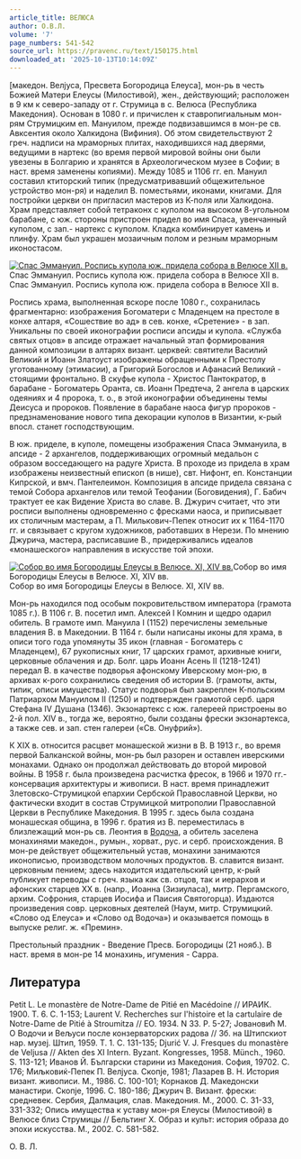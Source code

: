 ```yaml
---
article_title: ВЕЛЮСА
author: О.В.Л.
volume: '7'
page_numbers: 541-542
source_url: https://pravenc.ru/text/150175.html
downloaded_at: '2025-10-13T10:14:09Z'
---
```


[македон. Велjуса, Пресвета Богородица Елеуса], мон-рь в честь Божией Матери Елеусы (Милостивой), жен., действующий; расположен в 9 км к северо-западу от г. Струмица в с. Велюса (Республика Македония). Основан в 1080 г. и причислен к ставропигиальным мон-рям Струмицким еп. Мануилом, прежде подвизавшимся в мон-ре св. Авксентия около Халкидона (Вифиния). Об этом свидетельствуют 2 греч. надписи на мраморных плитах, находившихся над дверями, ведущими в нартекс (во время первой мировой войны они были увезены в Болгарию и хранятся в Археологическом музее в Софии; в наст. время заменены копиями). Между 1085 и 1106 гг. еп. Мануил составил ктиторский типик (предусматривавший общежительное устройство мон-ря) и наделил В. поместьями, иконами, книгами. Для постройки церкви он пригласил мастеров из К-поля или Халкидона. Храм представляет собой тетраконх с куполом на высоком 8-угольном барабане, с юж. стороны пристроен придел во имя Спаса, увенчанный куполом, с зап.- нартекс с куполом. Кладка комбинирует камень и плинфу. Храм был украшен мозаичным полом и резным мраморным иконостасом.

[![Спас Эммануил. Роспись купола юж. придела собора в Велюсе XII в.](https://pravenc.ru/data/953/456/1234/1i200.jpg "Кликните для увеличения картинки")](https://pravenc.ru/data/953/456/1234/1i400.jpg)Спас Эммануил. Роспись купола юж. придела собора в Велюсе XII в.  
Спас Эммануил. Роспись купола юж. придела собора в Велюсе XII в.

Роспись храма, выполненная вскоре после 1080 г., сохранилась фрагментарно: изображения Богоматери с Младенцем на престоле в конхе алтаря, «Сошествие во ад» в сев. конхе, «Сретение» - в зап. Уникальны по своей иконографии росписи апсиды и купола. «Служба святых отцов» в апсиде отражает начальный этап формирования данной композиции в алтарях визант. церквей: святители Василий Великий и Иоанн Златоуст изображены обращенными к Престолу уготованному (этимасии), а Григорий Богослов и Афанасий Великий - стоящими фронтально. В скуфье купола - Христос Пантократор, в барабане - Богоматерь Оранта, св. Иоанн Предтеча, 2 ангела в царских одеяниях и 4 пророка, т. о., в этой иконографии объединены темы Деисуса и пророков. Появление в барабане наоса фигур пророков - предзнаменование нового типа декорации куполов в Византии, к-рый впосл. станет господствующим.

В юж. приделе, в куполе, помещены изображения Спаса Эммануила, в апсиде - 2 архангелов, поддерживающих огромный медальон с образом восседающего на радуге Христа. В проходе из придела в храм изображены неизвестный епископ (в нише), свт. Нифонт, еп. Констанции Кипрской, и вмч. Пантелеимон. Композиция в апсиде придела связана с темой Собора архангелов или темой Теофании (Боговидения), Г. Бабич трактует ее как Видение Христа во славе. В. Джурич считает, что эти росписи выполнены одновременно с фресками наоса, и приписывает их столичным мастерам, а П. Милькович-Пепек относит их к 1164-1170 гг. и связывает с кругом художников, работавших в Нерези. По мнению Джурича, мастера, расписавшие В., придерживались идеалов «монашеского» направления в искусстве той эпохи.

[![Собор во имя Богородицы Елеусы в Велюсе. XI, XIV вв.](https://pravenc.ru/data/609/456/1234/1i200.jpg "Кликните для увеличения картинки")](https://pravenc.ru/data/609/456/1234/1i400.jpg)Собор во имя Богородицы Елеусы в Велюсе. XI, XIV вв.  
Собор во имя Богородицы Елеусы в Велюсе. XI, XIV вв.

Мон-рь находился под особым покровительством императора (грамота 1085 г.). В 1106 г. В. посетил имп. Алексей I Комнин и щедро одарил обитель. В грамоте имп. Мануила I (1152) перечислены земельные владения В. в Македонии. В 1164 г. были написаны иконы для храма, в описи того года упомянуты 35 икон (главная - Богоматерь с Младенцем), 67 рукописных книг, 17 царских грамот, архивные книги, церковные облачения и др. Болг. царь Иоанн Асень II (1218-1241) передал В. в качестве подворья афонскому Иверскому мон-рю, в архивах к-рого сохранились сведения об истории В. (грамоты, акты, типик, описи имущества). Статус подворья был закреплен К-польским Патриархом Мануилом II (1250) и подтвержден грамотой серб. царя Стефана IV Душана (1346). Экзонартекс с юж. галереей пристроены во 2-й пол. XIV в., тогда же, вероятно, были созданы фрески экзонартекса, а также сев. и зап. стен галереи («Св. Онуфрий»).

К XIX в. относится расцвет монашеской жизни в В. В 1913 г., во время первой Балканской войны, мон-рь был разорен и оставлен иверскими монахами. Однако он продолжал действовать до второй мировой войны. В 1958 г. была произведена расчистка фресок, в 1966 и 1970 гг.- консервация архитектуры и живописи. В наст. время принадлежит Злетовско-Струмицкой епархии Сербской Православной Церкви, но фактически входит в состав Струмицкой митрополии Православной Церкви в Республике Македония. В 1995 г. здесь была создана монашеская община, в 1996 г. братия из В. переместилась в близлежащий мон-рь св. Леонтия в [Водоча](https://pravenc.ru/text/Водоча.html), а обитель заселена монахинями македон., румын., хорват., рус. и серб. происхождения. В мон-ре действует общежительный устав, монахини занимаются иконописью, производством молочных продуктов. В. славится визант. церковным пением; здесь находится издательский центр, к-рый публикует переводы с греч. языка как св. отцов, так и иерархов и афонских старцев ХХ в. (напр., Иоанна (Зизиуласа), митр. Пергамского, архим. Софрония, старцев Иосифа и Паисия Святогорца). Издаются произведения совр. церковных деятелей (Наум, митр. Струмицкий. «Слово од Елеуса» и «Слово од Водоча») и оказывается помощь в выпуске религ. ж. «Премин».

Престольный праздник - Введение Пресв. Богородицы (21 нояб.). В наст. время в мон-ре 14 монахинь, игумения - Сарра.

## Литература

Petit L. Le monastère de Notre-Dame de Pitié en Macédoine // ИРАИК. 1900. Т. 6. С. 1-153; Laurent V. Recherches sur l'histoire et la cartulaire de Notre-Dame de Pitié à Stroumitza // EO. 1934. N 33. P. 5-27; Jовановић М. О Водочи и Вељуси после конзерваторских радова // Зб. на Штипскиот нар. музеj. Штип, 1959. Т. 1. С. 131-135; Djurić V. J. Fresques du monastère de Veljusa // Akten des XI Intern. Byzant. Kongresses, 1958. Münch., 1960. S. 113-121; Иванов Й. Български старини из Македония. София, 19702. С. 176; Миљковиќ-Пепек П. Велjуса. Скопjе, 1981; Лазарев В. Н. История визант. живописи. М., 1986. С. 100-101; Корнаков Д. Македонски манастири. Скопjе, 1996. С. 180-186; Джурич В. Визант. фрески: cредневек. Сербия, Далмация, слав. Македония. М., 2000. С. 31-33, 331-332; Опись имущества к уставу мон-ря Елеусы (Милостивой) в Велюсе близ Струмицы // Бельтинг Х. Образ и культ: история образа до эпохи искусства. М., 2002. С. 581-582.

О.   В.   Л.
